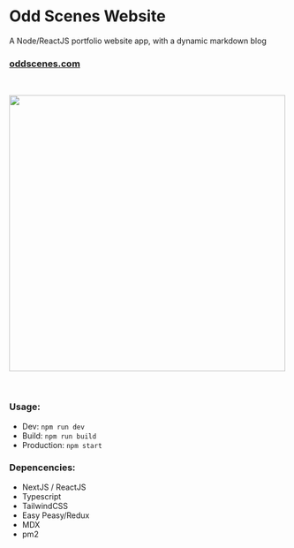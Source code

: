 # Odd Scenes Website

A Node/ReactJS portfolio website app, with a dynamic markdown blog

### [oddscenes.com](https://oddscenes.com)

&nbsp;&nbsp;

<img src="https://oddscenes.s3.amazonaws.com/screenshot-os-website.png" width="500" />

&nbsp;&nbsp;


### Usage:
- Dev: `npm run dev`
- Build: `npm run build`
- Production: `npm start`

### Depencencies:
- NextJS / ReactJS
- Typescript
- TailwindCSS
- Easy Peasy/Redux
- MDX
- pm2

